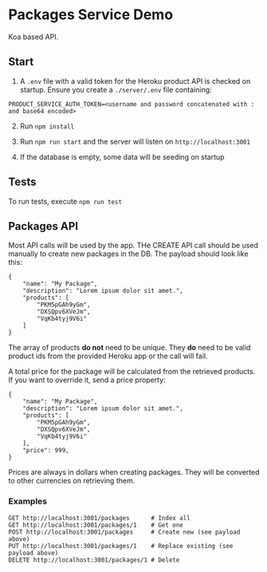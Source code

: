 # Packages Service Demo

Koa based API. 

## Start

1. A `.env` file with a valid token for the Heroku product API is checked
on startup. Ensure you create a `./server/.env` file containing:

```
PRODUCT_SERVICE_AUTH_TOKEN=<username and password concatenated with : and base64 encoded>
```

2. Run `npm install`

3. Run `npm run start` and the server will listen on `http://localhost:3001`

4. If the database is empty, some data will be seeding on startup

## Tests

To run tests, execute `npm run test`

## Packages API

Most API calls will be used by the app. THe CREATE API call should be used
manually to create new packages in the DB. The payload should look like this:

```
{
	"name": "My Package",
	"description": "Lorem ipsum dolor sit amet.",
	"products": [
		"PKM5pGAh9yGm",
		"DXSQpv6XVeJm",
		"VqKb4tyj9V6i"
	]
}
```

The array of products **do not** need to be unique. They **do** need to be valid
product ids from the provided Heroku app or the call will fail. 

A total price for the package will be calculated from the retrieved products. If you
want to override it, send a price property:

```
{
	"name": "My Package",
	"description": "Lorem ipsum dolor sit amet.",
	"products": [
		"PKM5pGAh9yGm",
		"DXSQpv6XVeJm",
		"VqKb4tyj9V6i"
	],
    "price": 999,
}
```

Prices are always in dollars when creating packages. They will be converted
to other currencies on retrieving them.

### Examples

```
GET http://localhost:3001/packages      # Index all
GET http://localhost:3001/packages/1    # Get one
POST http://localhost:3001/packages     # Create new (see payload above)
PUT http://localhost:3001/packages/1    # Replace existing (see payload above)
DELETE http://localhost:3001/packages/1 # Delete
```
